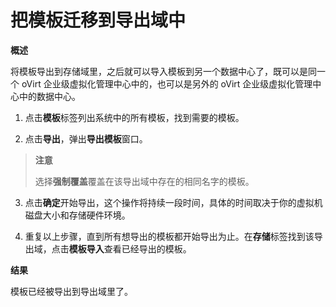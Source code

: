 # 把模板迁移到导出域中

**概述**

将模板导出到存储域里，之后就可以导入模板到另一个数据中心了，既可以是同一个
oVirt 企业级虚拟化管理中心中的，也可以是另外的 oVirt 企业级虚拟化管理中心中的数据中心。

1. 点击**模板**标签列出系统中的所有模板，找到需要的模板。

2. 点击**导出**，弹出**导出模板**窗口。

> **注意**
>
> 选择**强制覆盖**覆盖在该导出域中存在的相同名字的模板。

3. 点击**确定**开始导出，这个操作将持续一段时间，具体的时间取决于你的虚拟机磁盘大小和存储硬件环境。

4. 重复以上步骤，直到所有想导出的模板都开始导出为止。在**存储**标签找到该导出域，点击**模板导入**查看已经导出的模板。

**结果**

模板已经被导出到导出域里了。
